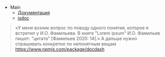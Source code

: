 * Main
    * [Документация][vue]
    * [jsdoc](https://devdocs.io/jsdoc/howto-es2015-modules)
> «У меня возник вопрос по поводу одного понятия, которое я встретил у И.О. Фамильева. В книге "Lorem ipsum" И.О. Фамильев пишет: "цитата" [Фамильев 2020: 14].»
> А дальше нужно спрашивать конкретно по непонятным вещам
https://www.npmjs.com/package/docdash

[vue]:https://zababurinsv.github.io/admin/